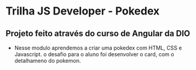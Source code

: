 # Trilha JS Developer - Pokedex

## Projeto feito através do curso de Angular da DIO

- Nesse modulo aprendemos a criar uma pokedex com HTML, CSS e Javascript. o desafio para o aluno foi desenvolver o card, com o detalhameno do pokemon.



